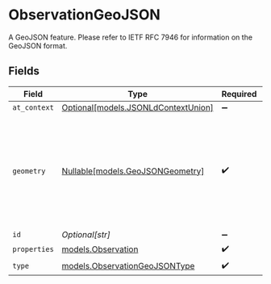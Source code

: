 # ObservationGeoJSON

A GeoJSON feature. Please refer to IETF RFC 7946 for information on the GeoJSON format.


## Fields

| Field                                                                                           | Type                                                                                            | Required                                                                                        | Description                                                                                     |
| ----------------------------------------------------------------------------------------------- | ----------------------------------------------------------------------------------------------- | ----------------------------------------------------------------------------------------------- | ----------------------------------------------------------------------------------------------- |
| `at_context`                                                                                    | [Optional[models.JSONLdContextUnion]](../models/jsonldcontextunion.md)                          | :heavy_minus_sign:                                                                              | N/A                                                                                             |
| `geometry`                                                                                      | [Nullable[models.GeoJSONGeometry]](../models/geojsongeometry.md)                                | :heavy_check_mark:                                                                              | A GeoJSON geometry object. Please refer to IETF RFC 7946 for information on the GeoJSON format. |
| `id`                                                                                            | *Optional[str]*                                                                                 | :heavy_minus_sign:                                                                              | N/A                                                                                             |
| `properties`                                                                                    | [models.Observation](../models/observation.md)                                                  | :heavy_check_mark:                                                                              | N/A                                                                                             |
| `type`                                                                                          | [models.ObservationGeoJSONType](../models/observationgeojsontype.md)                            | :heavy_check_mark:                                                                              | N/A                                                                                             |